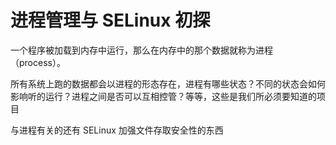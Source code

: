 # 进程管理与 SELinux 初探

一个程序被加载到内存中运行，那么在内存中的那个数据就称为进程（process）。

所有系统上跑的数据都会以进程的形态存在，进程有哪些状态？不同的状态会如何影响听的运行？进程之间是否可以互相控管？等等，这些是我们所必须要知道的项目

与进程有关的还有 SELinux 加强文件存取安全性的东西